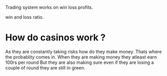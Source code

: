 Trading system works on win loss profits. 

win and loss ratio. 

# How do casinos work ? 

As they are constantly taking risks how do they make money.
Thats where the probablity comes in. 
When they are making money they atleast earn 100rs per round 
But they are also making sure even if they are losing a couple of round 
they are still in green. 
